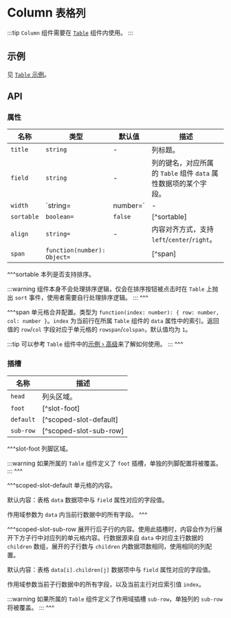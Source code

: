 # Column <small>表格列</small>

:::tip
`Column` 组件需要在 [`Table`](./table) 组件内使用。
:::

## 示例

见 [`Table` 示例](./table#示例)。

## API

### 属性

| 名称 | 类型 | 默认值 | 描述 |
| -- | -- | -- | -- |
| `title` | `string` | - | 列标题。 |
| `field` | `string` | - | 列的键名，对应所属的 `Table` 组件 `data` 属性数据项的某个字段。 |
| `width` | `string=|number=` | - | 列宽，值为像素值。 |
| `sortable` | `boolean=` | `false` | [^sortable] |
| `align` | `string=` | - | 内容对齐方式，支持 `left`/`center`/`right`。 |
| `span` | `function(number): Object=` | | [^span] |

^^^sortable
本列是否支持排序。

:::warning
组件本身不会处理排序逻辑，仅会在排序按钮被点击时在 `Table` 上抛出 `sort` 事件，使用者需要自行处理排序逻辑。
:::
^^^

^^^span
单元格合并配置。类型为 `function(index: number): { row: number, col: number }`。`index` 为当前行在所属 `Table` 组件的 `data` 属性中的索引。返回值的 `row`/`col` 字段对应于单元格的 `rowspan`/`colspan`，默认值均为 `1`。

:::tip
可以参考 `Table` 组件中的[示例 › 高级](./table#高级)来了解如何使用。
:::
^^^

### 插槽

| 名称 | 描述 |
| -- | -- |
| `head` | 列头区域。 |
| `foot` | [^slot-foot] |
| `default` | [^scoped-slot-default] |
| `sub-row` | [^scoped-slot-sub-row] |

^^^slot-foot
列脚区域。

:::warning
如果所属的 `Table` 组件定义了 `foot` 插槽，单独的列脚配置将被覆盖。
:::
^^^

^^^scoped-slot-default
单元格的内容。

默认内容：表格 `data` 数据项中与 `field` 属性对应的字段值。

作用域参数为 `data` 内当前行数据中的所有字段。
^^^

^^^scoped-slot-sub-row
展开行后子行的内容。使用此插槽时，内容会作为行展开下方子行中对应列的单元格内容。行数据源来自 `data` 中对应主行数据的 `children` 数组，展开的子行数与 `children` 内数据项数相同，使用相同的列配置。

默认内容：表格 `data[i].children[j]` 数据项中与 `field` 属性对应的字段值。

作用域参数当前子行数据中的所有字段，以及当前主行对应索引值 `index`。

:::warning
如果所属的 `Table` 组件定义了作用域插槽 `sub-row`，单独列的 `sub-row` 将被覆盖。
:::
^^^
